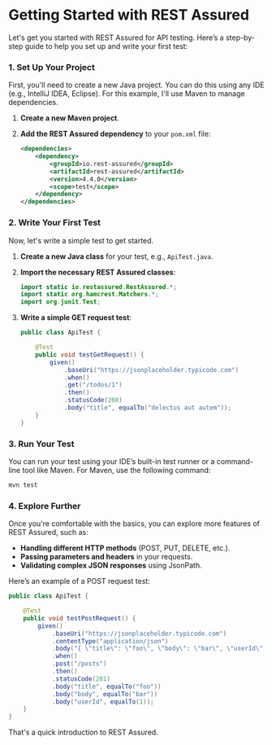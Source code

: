 # Getting Started with REST Assured

Let's get you started with REST Assured for API testing. Here’s a step-by-step guide to help you set up and write your first test:

### 1. Set Up Your Project
First, you'll need to create a new Java project. You can do this using any IDE (e.g., IntelliJ IDEA, Eclipse). For this example, I'll use Maven to manage dependencies.

1. **Create a new Maven project**.
2. **Add the REST Assured dependency** to your `pom.xml` file:

    ```xml
    <dependencies>
        <dependency>
            <groupId>io.rest-assured</groupId>
            <artifactId>rest-assured</artifactId>
            <version>4.4.0</version>
            <scope>test</scope>
        </dependency>
    </dependencies>
    ```

### 2. Write Your First Test
Now, let's write a simple test to get started.

1. **Create a new Java class** for your test, e.g., `ApiTest.java`.
2. **Import the necessary REST Assured classes**:

    ```java
    import static io.restassured.RestAssured.*;
    import static org.hamcrest.Matchers.*;
    import org.junit.Test;
    ```

3. **Write a simple GET request test**:

    ```java
    public class ApiTest {

        @Test
        public void testGetRequest() {
            given()
                .baseUri("https://jsonplaceholder.typicode.com")
                .when()
                .get("/todos/1")
                .then()
                .statusCode(200)
                .body("title", equalTo("delectus aut autem"));
        }
    }
    ```

### 3. Run Your Test
You can run your test using your IDE’s built-in test runner or a command-line tool like Maven. For Maven, use the following command:

```bash
mvn test
```

### 4. Explore Further
Once you're comfortable with the basics, you can explore more features of REST Assured, such as:

- **Handling different HTTP methods** (POST, PUT, DELETE, etc.).
- **Passing parameters and headers** in your requests.
- **Validating complex JSON responses** using JsonPath.

Here’s an example of a POST request test:

```java
public class ApiTest {

    @Test
    public void testPostRequest() {
        given()
            .baseUri("https://jsonplaceholder.typicode.com")
            .contentType("application/json")
            .body("{ \"title\": \"foo\", \"body\": \"bar\", \"userId\": 1 }")
            .when()
            .post("/posts")
            .then()
            .statusCode(201)
            .body("title", equalTo("foo"))
            .body("body", equalTo("bar"))
            .body("userId", equalTo(1));
    }
}
```

That's a quick introduction to REST Assured.